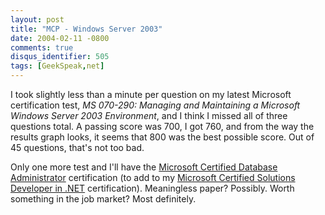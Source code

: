 ```yaml
---
layout: post
title: "MCP - Windows Server 2003"
date: 2004-02-11 -0800
comments: true
disqus_identifier: 505
tags: [GeekSpeak,net]
---
```

I took slightly less than a minute per question on my latest Microsoft
certification test, *MS 070-290: Managing and Maintaining a Microsoft
Windows Server 2003 Environment*, and I think I missed all of three
questions total. A passing score was 700, I got 760, and from the way
the results graph looks, it seems that 800 was the best possible score.
Out of 45 questions, that's not too bad.
 
 Only one more test and I'll have the [Microsoft Certified Database
Administrator](http://www.microsoft.com/learning/mcp/mcdba/default.asp)
certification (to add to my [Microsoft Certified Solutions Developer in
.NET](http://www.microsoft.com/learning/mcp/mcsd/default.asp)
certification). Meaningless paper? Possibly. Worth something in the job
market? Most definitely.
